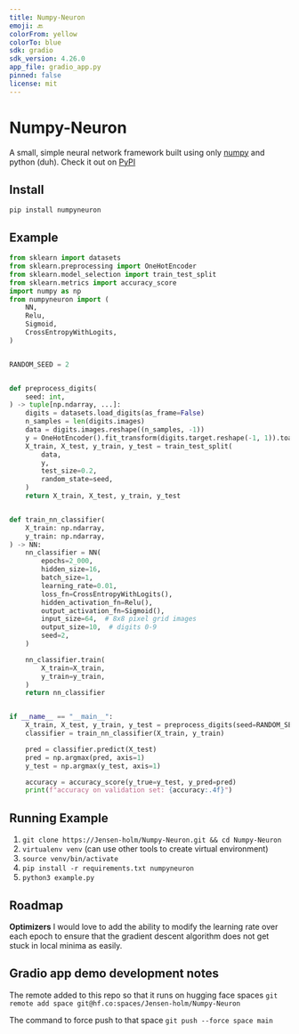 ```yaml
---
title: Numpy-Neuron
emoji: 🔙
colorFrom: yellow
colorTo: blue
sdk: gradio
sdk_version: 4.26.0
app_file: gradio_app.py
pinned: false
license: mit
---
```



# Numpy-Neuron

A small, simple neural network framework built using only [numpy](https://numpy.org) and python (duh). Check it out on [PyPI](https://pypi.org/project/numpyneuron/)

## Install

`pip install numpyneuron`


## Example

```py
from sklearn import datasets
from sklearn.preprocessing import OneHotEncoder
from sklearn.model_selection import train_test_split
from sklearn.metrics import accuracy_score
import numpy as np
from numpyneuron import (
    NN,
    Relu,
    Sigmoid,
    CrossEntropyWithLogits,
)


RANDOM_SEED = 2


def preprocess_digits(
    seed: int,
) -> tuple[np.ndarray, ...]:
    digits = datasets.load_digits(as_frame=False)
    n_samples = len(digits.images)
    data = digits.images.reshape((n_samples, -1))
    y = OneHotEncoder().fit_transform(digits.target.reshape(-1, 1)).toarray()
    X_train, X_test, y_train, y_test = train_test_split(
        data,
        y,
        test_size=0.2,
        random_state=seed,
    )
    return X_train, X_test, y_train, y_test


def train_nn_classifier(
    X_train: np.ndarray,
    y_train: np.ndarray,
) -> NN:
    nn_classifier = NN(
        epochs=2_000,
        hidden_size=16,
        batch_size=1,
        learning_rate=0.01,
        loss_fn=CrossEntropyWithLogits(),
        hidden_activation_fn=Relu(),
        output_activation_fn=Sigmoid(),
        input_size=64,  # 8x8 pixel grid images
        output_size=10,  # digits 0-9
        seed=2,
    )

    nn_classifier.train(
        X_train=X_train,
        y_train=y_train,
    )
    return nn_classifier


if __name__ == "__main__":
    X_train, X_test, y_train, y_test = preprocess_digits(seed=RANDOM_SEED)
    classifier = train_nn_classifier(X_train, y_train)

    pred = classifier.predict(X_test)
    pred = np.argmax(pred, axis=1)
    y_test = np.argmax(y_test, axis=1)

    accuracy = accuracy_score(y_true=y_test, y_pred=pred)
    print(f"accuracy on validation set: {accuracy:.4f}")
```

## Running Example

1. `git clone https://Jensen-holm/Numpy-Neuron.git && cd Numpy-Neuron`
2. `virtualenv venv` (can use other tools to create virtual environment)
3. `source venv/bin/activate`
4. `pip install -r requirements.txt numpyneuron`
5. `python3 example.py`

## Roadmap

**Optimizers**
I would love to add the ability to modify the learning rate over each epoch to ensure
that the gradient descent algorithm does not get stuck in local minima as easily.


## Gradio app demo development notes

The remote added to this repo so that it runs on hugging face spaces
`git remote add space git@hf.co:spaces/Jensen-holm/Numpy-Neuron` 

The command to force push to that space
`git push --force space main`
